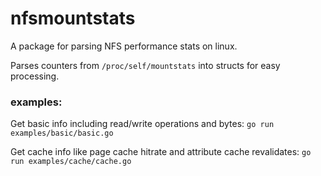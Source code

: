 # nfsmountstats

A package for parsing NFS performance stats on linux. 

Parses counters from `/proc/self/mountstats` into structs for easy processing.

### examples:

Get basic info including read/write operations and bytes:
```go run examples/basic/basic.go```

Get cache info like page cache hitrate and attribute cache revalidates:
```go run examples/cache/cache.go```
